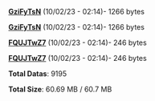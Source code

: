[**GziFyTsN**](/data/GziFyTsN.txt) (10/02/23 - 02:14)- 1266 bytes

[**GziFyTsN**](/data/GziFyTsN.txt) (10/02/23 - 02:14)- 1266 bytes

[**FQUJTwZ7**](/data/FQUJTwZ7.txt) (10/02/23 - 02:14)- 246 bytes

[**FQUJTwZ7**](/data/FQUJTwZ7.txt) (10/02/23 - 02:14)- 246 bytes

**Total Datas**: 9195

**Total Size**: 60.69 MB / 60.7 MB
